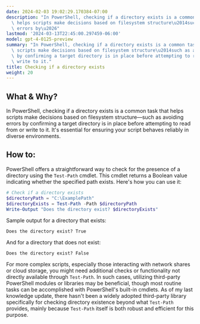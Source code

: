 ```yaml
---
date: 2024-02-03 19:02:29.170384-07:00
description: "In PowerShell, checking if a directory exists is a common task that\
  \ helps scripts make decisions based on filesystem structure\u2014such as avoiding\
  \ errors by\u2026"
lastmod: '2024-03-13T22:45:00.297459-06:00'
model: gpt-4-0125-preview
summary: "In PowerShell, checking if a directory exists is a common task that helps\
  \ scripts make decisions based on filesystem structure\u2014such as avoiding errors\
  \ by confirming a target directory is in place before attempting to read from or\
  \ write to it."
title: Checking if a directory exists
weight: 20
---
```


## What & Why?
In PowerShell, checking if a directory exists is a common task that helps scripts make decisions based on filesystem structure—such as avoiding errors by confirming a target directory is in place before attempting to read from or write to it. It's essential for ensuring your script behaves reliably in diverse environments.

## How to:
PowerShell offers a straightforward way to check for the presence of a directory using the `Test-Path` cmdlet. This cmdlet returns a Boolean value indicating whether the specified path exists. Here's how you can use it:

```powershell
# Check if a directory exists
$directoryPath = "C:\ExamplePath"
$directoryExists = Test-Path -Path $directoryPath
Write-Output "Does the directory exist? $directoryExists"
```

Sample output for a directory that exists:

```
Does the directory exist? True
```

And for a directory that does not exist:

```
Does the directory exist? False
```

For more complex scripts, especially those interacting with network shares or cloud storage, you might need additional checks or functionality not directly available through `Test-Path`. In such cases, utilizing third-party PowerShell modules or libraries may be beneficial, though most routine tasks can be accomplished with PowerShell's built-in cmdlets. As of my last knowledge update, there hasn't been a widely adopted third-party library specifically for checking directory existence beyond what `Test-Path` provides, mainly because `Test-Path` itself is both robust and efficient for this purpose.
